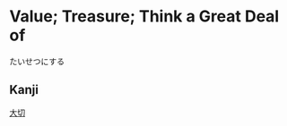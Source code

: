 # Value; Treasure; Think a Great Deal of
たいせつにする

## Kanji
[大](../Kanji/kanji-dict/大.md)[切](../Kanji/kanji-dict/切.md)